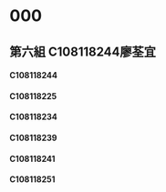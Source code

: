 # 000
## 第六組 C108118244廖荃宜
#### C108118244 
#### C108118225
#### C108118234
#### C108118239
#### C108118241
#### C108118251
